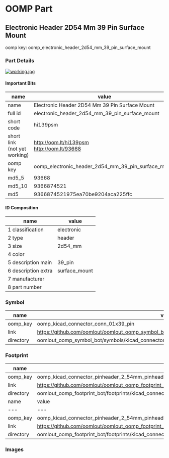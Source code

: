 # OOMP Part  
## Electronic Header 2D54 Mm 39 Pin Surface Mount  
  
oomp key: oomp_electronic_header_2d54_mm_39_pin_surface_mount  
  
### Part Details  
  
[![working.jpg](working_600.jpg)](working.jpg)  
  
#### Important Bits  
| name | value | 
| --- | --- | 
| name | Electronic Header 2D54 Mm 39 Pin Surface Mount | 
| full id | electronic_header_2d54_mm_39_pin_surface_mount | 
| short code | hi139psm | 
| short link<br>(not yet working) | http://oom.lt/hi139psm<br>http://oom.lt/93668 | 
| oomp key | oomp_electronic_header_2d54_mm_39_pin_surface_mount | 
| md5_5 | 93668 | 
| md5_10 | 9366874521 | 
| md5 | 9366874521975ea70be9204aca225ffc | 
#### ID Composition  
| name | value | 
| --- | --- | 
| 1 classification | electronic | 
| 2 type | header | 
| 3 size | 2d54_mm | 
| 4 color |  | 
| 5 description main | 39_pin | 
| 6 description extra | surface_mount | 
| 7 manufacturer |  | 
| 8 part number |  | 
### Symbol  
| name | value | 
| --- | --- | 
| oomp_key | oomp_kicad_connector_conn_01x39_pin | 
| link | https://github.com/oomlout/oomlout_oomp_symbol_bot/tree/main/symbols/kicad_connector_conn_01x39_pin | 
| directory | oomlout_oomp_symbol_bot/symbols/kicad_connector_conn_01x39_pin//working/working.kicad_sym | 
### Footprint  
| name | value | 
| --- | --- | 
| oomp_key | oomp_kicad_connector_pinheader_2_54mm_pinheader_1x39_p2_54mm_vertical | 
| link | https://github.com/oomlout/oomlout_oomp_footprint_bot/tree/main/foootprntss/kicad_connector_pinheader_2_54mm_pinheader_1x39_p2_54mm_vertical | 
| directory | oomlout_oomp_footprint_bot/footprints/kicad_connector_pinheader_2_54mm_pinheader_1x39_p2_54mm_vertical//working/working.kicad_mod | 
| name | value | 
| --- | --- | 
| oomp_key | oomp_kicad_connector_pinheader_2_54mm_pinheader_1x39_p2_54mm_vertical_smd_pin | 
| link | https://github.com/oomlout/oomlout_oomp_footprint_bot/tree/main/foootprntss/kicad_connector_pinheader_2_54mm_pinheader_1x39_p2_54mm_vertical_smd_pin | 
| directory | oomlout_oomp_footprint_bot/footprints/kicad_connector_pinheader_2_54mm_pinheader_1x39_p2_54mm_vertical_smd_pin//working/working.kicad_mod | 
### Images  
